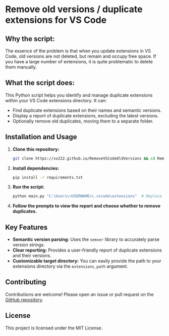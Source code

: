 # Remove old versions / duplicate extensions for VS Code

## Why the script:

The essence of the problem is that when you update extensions in VS Code, old versions are not deleted, but remain and occupy free space. If you have a large number of extensions, it is quite problematic to delete them manually.

## What the script does:

This Python script helps you identify and manage duplicate extensions within your VS Code extensions directory. It can:

* Find duplicate extensions based on their names and semantic versions.
* Display a report of duplicate extensions, excluding the latest versions.
* Optionally remove old duplicates, moving them to a separate folder.

## Installation and Usage

1. **Clone this repository:**
    ```bash
    git clone https://sv222.github.io/RemoveVSCodeOldVersions && cd RemoveVSCodeOldVersions
    ```
2. **Install dependencies:**
    ```bash
    pip install -r requirements.txt
    ```
3. **Run the script:**
    ```bash
    python main.py "C:\Users\<USERNAME>\.vscode\extensions"  # Replace with your actual path to your VS Code extensions directory.
    ```
4. **Follow the prompts to view the report and choose whether to remove duplicates.**

## Key Features

* **Semantic version parsing:** Uses the `semver` library to accurately parse version strings.
* **Clear reporting:** Provides a user-friendly report of duplicate extensions and their versions.
* **Customizable target directory:** You can easily provide the path to your extensions directory via the `extensions_path` argument.

## Contributing
Contributions are welcome! Please open an issue or pull request on the [GitHub repository](https://github.com/sv222/RemoveVSCodeOldVersions).

## License
This project is licensed under the MIT License.
